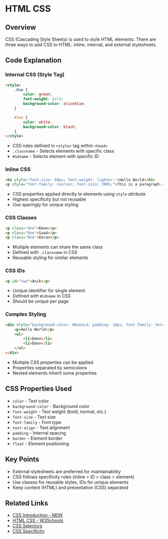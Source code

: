 # HTML CSS

## Overview
CSS (Cascading Style Sheets) is used to style HTML elements. There are three ways to add CSS to HTML: inline, internal, and external stylesheets.

## Code Explanation

### Internal CSS (Style Tag)
```html
<style>
    .One {
        color: green;
        font-weight: bold;
        background-color: aliceblue;
    }

    #two {
        color: white;
        background-color: black;
    }
</style>
```
- CSS rules defined in `<style>` tag within `<head>`
- `.classname` - Selects elements with specific class
- `#idname` - Selects element with specific ID

### Inline CSS
```html
<h1 style="font-size: 60px; font-weight: lighter;">Hello World</h1>
<p style="font-family: courier; font-size: 200%;">This is a paragraph.</p>
```
- CSS properties applied directly to elements using `style` attribute
- Highest specificity but not reusable
- Use sparingly for unique styling

### CSS Classes
```html
<p class="One">Emon</p>
<p class="One">Saad</p>
<p class="One">Emran</p>
```
- Multiple elements can share the same class
- Defined with `.classname` in CSS
- Reusable styling for similar elements

### CSS IDs
```html
<p id="two">Anik</p>
```
- Unique identifier for single element
- Defined with `#idname` in CSS
- Should be unique per page

### Complex Styling
```html
<div style="background-color: #6a5acd; padding: 10px; font-family: Verdana;">
    <p>Hello World</p>
    <ul>
        <li>Emon</li>
        <li>Emon</li>
    </ul>
</div>
```
- Multiple CSS properties can be applied
- Properties separated by semicolons
- Nested elements inherit some properties

## CSS Properties Used
- `color` - Text color
- `background-color` - Background color
- `font-weight` - Text weight (bold, normal, etc.)
- `font-size` - Text size
- `font-family` - Font type
- `text-align` - Text alignment
- `padding` - Internal spacing
- `border` - Element border
- `float` - Element positioning

## Key Points
- External stylesheets are preferred for maintainability
- CSS follows specificity rules (inline > ID > class > element)
- Use classes for reusable styles, IDs for unique elements
- Keep content (HTML) and presentation (CSS) separated

## Related Links
- [CSS Introduction - MDN](https://developer.mozilla.org/en-US/docs/Web/CSS)
- [HTML CSS - W3Schools](https://www.w3schools.com/html/html_css.asp)
- [CSS Selectors](https://developer.mozilla.org/en-US/docs/Web/CSS/CSS_Selectors)
- [CSS Specificity](https://developer.mozilla.org/en-US/docs/Web/CSS/Specificity)
